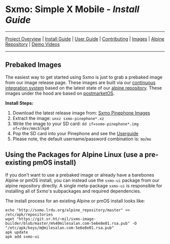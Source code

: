 # **Sxmo**: Simple X Mobile - *Install Guide*

---

[Project Overview](https://sr.ht/~mil/Sxmo) | [Install Guide](https://git.sr.ht/~mil/sxmo-docs/tree/master/INSTALLGUIDE.md) | [User Guide](https://git.sr.ht/~mil/sxmo-docs/tree/master/USERGUIDE.md) | [Contributing](https://git.sr.ht/~mil/sxmo-docs/tree/master/CONTRIBUTING.md) | [Images](http://images.lrdu.org/) | [Alpine Repository](http://sxmo.lrdu.org/alpine_repository/master) | [Demo Videos](http://media.lrdu.org/sxmo_pinephone_demos)

---

## **Prebaked Images**

The easiest way to get started using Sxmo is just to grab a prebaked image from our image release page.
These images are built via our [continuous integration system](https://builds.sr.ht/~mil/sxmo-image-builder) 
based on the latest state of our [alpine repository](http://sxmo.lrdu.org/alpine_repository).  These
images under the hood are based on [postmarketOS](http://postmarketos.org).

**Install Steps:**

1. Download the latest release image from: [Sxmo Pinephone Images](http://images.lrdu.org/)
2. Extract the image: `unxz sxmo-pinephone*.xz`
3. Write  the image to your SD card: `dd if=sxmo-pinephone*.img of=/dev/mmcblkp0`
4. Pop the SD card into your Pinephone and see the [Userguide](https://git.sr.ht/~mil/sxmo-docs/tree/master/USERGUIDE.md)
5. Please note, the default username/password combination is: `mo`/`mo`

## **Using the Packages for Alpine Linux** (use a pre-existing pmOS install)

If you don't want to use a prebaked image or already have a barebones Alpine or pmOS install, 
you can instead use the `sxmo-ui` package from our alpine repository directly. A single 
meta-package `sxmo-ui` is responsible for installing all of Sxmo's subpackages and required
dependencies.

The install process for an existing Alpine or pmOS install looks like:

```
echo "http://sxmo.lrdu.org/alpine_repository/master" >> /etc/apk/repositories
wget "https://git.sr.ht/~mil/sxmo-image-builder/blob/master/m%40milesalan.com-5e6e8e01.rsa.pub" -O "/etc/apk/keys/m@milesalan.com-5e6e8e01.rsa.pub"
apk update
apk add sxmo-ui
```
